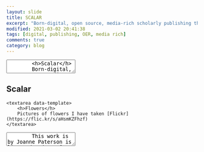 ```yaml
---
layout: slide
title: SCALAR
excerpt: "Born-digital, open source, media-rich scholarly publishing that's as easy as blogging" SCALAR
modified: 2021-03-02 20:41:38
tags: [digital, publishing, OER, media rich]
comments: true
category: blog
---
```

<section data-markdown>
	<textarea data-template>
		<h>Scalar</h>
		Born-digital, open source, media-rich scholarly publishing that's as easy as blogging [Scalar](https://scalar.me/anvc/scalar/)
	</textarea>
</section>

<section [Scalar](https://youtu.be/T6k4IpSOgHY)>
  <h2>Scalar</h2>
</section>


	<textarea data-template>
		<h>Flowers</h>
		Pictures of flowers I have taken [Flickr](https://flic.kr/s/aHsmKZFhzf)
	</textarea>
</section>
<section data-markdown>
  <script type="text/template">
  - <!-- .element: class="fragment" data-fragment-index="1" -->
  -  <!-- .element: class="fragment" data-fragment-index="2" -->
  </script>
</section>

<section data-markdown>
	<textarea data-template>
		This work is by Joanne Paterson is licensed under a [CC-BY](http://creativecommons.org/licenses/by/4.0/)
    Creative Commons Attribution 4.0 International License.
	</textarea>
</section>
